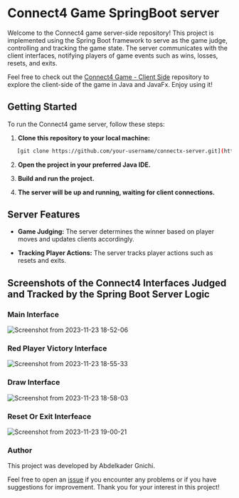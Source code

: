 # Connect4 Game SpringBoot server

Welcome to the Connect4 game server-side repository! This project is implemented using the Spring Boot framework to serve as the game judge, controlling and tracking the game state. The server communicates with the client interfaces, notifying players of game events such as wins, losses, resets, and exits.

Feel free to check out the [Connect4 Game - Client Side](https://github.com/Abdelkader-gnichi/Connect4-Client-Java-JavaFx) repository to explore the client-side of the game in Java and JavaFx. Enjoy using it!

## Getting Started

To run the Connect4 game server, follow these steps:

1. **Clone this repository to your local machine:**

```bash
   [git clone https://github.com/your-username/connectx-server.git](https://github.com/Abdelkader-gnichi/Connect4-Server-SpringBoot.git)
```

2. **Open the project in your preferred Java IDE.**

3. **Build and run the project.**

4. **The server will be up and running, waiting for client connections.**

## Server Features

- **Game Judging:** The server determines the winner based on player moves and updates clients accordingly.

- **Tracking Player Actions:** The server tracks player actions such as resets and exits.


## Screenshots of the Connect4 Interfaces Judged and Tracked by the Spring Boot Server Logic

### Main Interface
![Screenshot from 2023-11-23 18-52-06](https://github.com/Abdelkader-gnichi/connect4-client/assets/64486451/340f853e-4ac6-4eba-81e2-21dc955ec613)

### Red Player Victory Interface

![Screenshot from 2023-11-23 18-55-33](https://github.com/Abdelkader-gnichi/connect4-client/assets/64486451/36b2e92a-050d-4bcb-baf9-ed901a1ae86d)

### Draw Interface

![Screenshot from 2023-11-23 18-58-03](https://github.com/Abdelkader-gnichi/connect4-client/assets/64486451/40e68cca-3156-497a-9cf4-6555018d1eee)

### Reset Or Exit Interfeace

![Screenshot from 2023-11-23 19-00-21](https://github.com/Abdelkader-gnichi/connect4-client/assets/64486451/a4de4274-91b0-4913-a123-fb10d6da5213)

### Author

This project was developed by Abdelkader Gnichi.

Feel free to open an [issue](https://github.com/Abdelkader-gnichi/Connect4-Server-SpringBoot/issues) if you encounter any problems or if you have suggestions for improvement. Thank you for your interest in this project!

  




